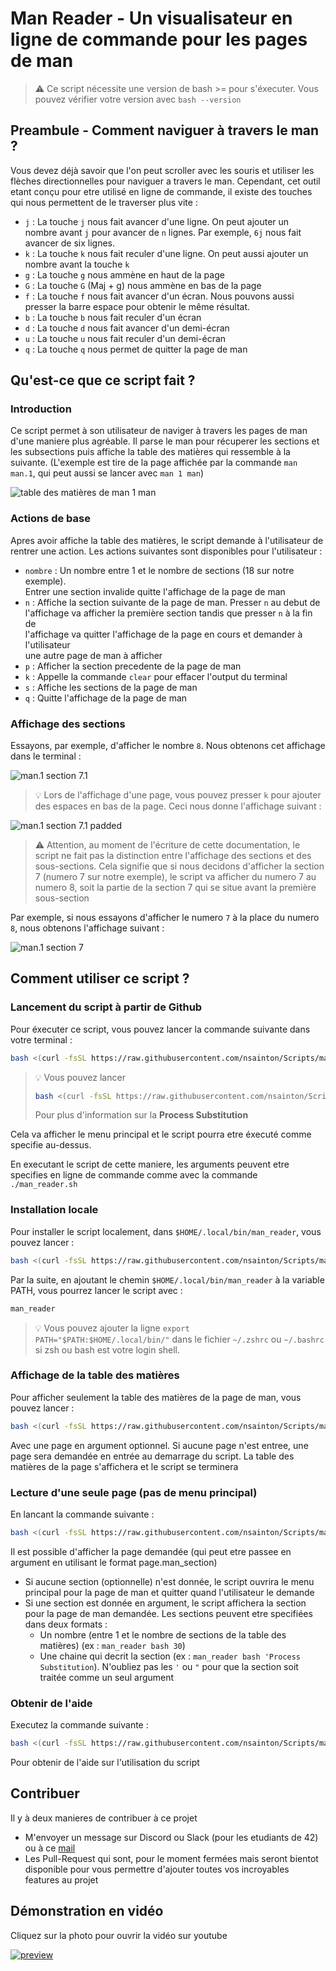 # Man Reader - Un visualisateur en ligne de commande pour les pages de man

> :warning: Ce script nécessite une version de bash >= pour s'éxecuter.
> Vous pouvez vérifier votre version avec `bash --version`

## Preambule - Comment naviguer à travers le man ?

Vous devez déjà savoir que l'on peut scroller avec les souris et utiliser
les flèches directionnelles pour naviguer a travers le man. Cependant, cet
outil etant conçu pour etre utilisé en ligne de commande, il existe des
touches qui nous permettent de le traverser plus vite :
- `j` : La touche `j` nous fait avancer d'une ligne. On peut ajouter un \
nombre avant `j` pour avancer de `n` lignes. Par exemple, `6j` nous fait \
avancer de six lignes.
- `k` : La touche `k` nous fait reculer d'une ligne. On peut aussi ajouter
un nombre avant la touche `k`
- `g` : La touche `g` nous ammène en haut de la page
- `G` : La touche `G` (Maj + g) nous ammène en bas de la page
- `f` : La touche `f` nous fait avancer d'un écran. Nous pouvons aussi \
presser la barre espace pour obtenir le même résultat.
- `b` : La touche `b` nous fait reculer d'un écran
- `d` : La touche `d` nous fait avancer d'un demi-écran
- `u` : La touche `u` nous fait reculer d'un demi-écran
- `q` : La touche `q` nous permet de quitter la page de man

## Qu'est-ce que ce script fait ?

### Introduction

Ce script permet à son utilisateur de naviger à travers les pages de man
d'une maniere plus agréable. Il parse le man pour récuperer les sections
et les subsections puis affiche la table des matières qui ressemble à la
suivante.
(L'exemple est tire de la page affichée par la commande `man man.1`, qui peut
aussi se lancer avec `man 1 man`)

![table des matières de man 1 man](/assets/man1_toc.png "man 1 man")

### Actions de base

Apres avoir affiche la table des matières, le script demande à l'utilisateur de
rentrer une action.
Les actions suivantes sont disponibles pour l'utilisateur :
- `nombre` : Un nombre entre 1 et le nombre de sections (18 sur notre exemple). \
Entrer une section invalide quitte l'affichage de la page de man
- `n` : Affiche la section suivante de la page de man. Presser `n` au debut de \
l'affichage va afficher la première section tandis que presser `n` à la fin de \
l'affichage va quitter l'affichage de la page en cours et demander à l'utilisateur \
une autre page de man à afficher
- `p` : Afficher la section precedente de la page de man
- `k` : Appelle la commande `clear` pour effacer l'output du terminal
- `s` : Affiche les sections de la page de man
- `q` : Quitte l'affichage de la page de man

### Affichage des sections

Essayons, par exemple, d'afficher le nombre `8`. Nous obtenons cet affichage dans le terminal :

![man.1 section 7.1](/assets/man1-8.png "section 7.1 of man in section 1")

> :bulb: Lors de l'affichage d'une page, vous pouvez presser `k` pour ajouter des espaces en
> bas de la page. Ceci nous donne l'affichage suivant : 

![man.1 section 7.1 padded](/assets/man1-8_padded.png "section 7.1 of man in section 1 with padding")

> :warning: Attention, au moment de l'écriture de cette documentation, le script ne fait pas
> la distinction entre l'affichage des sections et des sous-sections. Cela signifie que si nous
> decidons d'afficher la section 7 (numero 7 sur notre exemple), le script va afficher du numero
> 7 au numero 8, soit la partie de la section 7 qui se situe avant la première sous-section

Par exemple, si nous essayons d'afficher le numero `7` à la place du numero `8`, nous obtenons
l'affichage suivant :

![man.1 section 7](/assets/man1-7.png "section 7 of man in section 1")

## Comment utiliser ce script ?

### Lancement du script à partir de Github

Pour éxecuter ce script, vous pouvez lancer la commande suivante dans votre terminal :

```bash
bash <(curl -fsSL https://raw.githubusercontent.com/nsainton/Scripts/main/man_reader.sh)
```

<blockquote>

:bulb: Vous pouvez lancer
```bash
bash <(curl -fsSL https://raw.githubusercontent.com/nsainton/Scripts/main/man_reader.sh) bash 30
```
Pour plus d'information sur la **Process Substitution**

</blockquote>

Cela va afficher le menu principal et le script pourra etre éxecuté comme specifie au-dessus.

En executant le script de cette maniere, les arguments peuvent etre specifies en ligne de commande
comme avec la commande `./man_reader.sh`

### Installation locale

Pour installer le script localement, dans `$HOME/.local/bin/man_reader`, vous pouvez lancer :
```bash
bash <(curl -fsSL https://raw.githubusercontent.com/nsainton/Scripts/main/man_reader.sh) -i
```
Par la suite, en ajoutant le chemin `$HOME/.local/bin/man_reader` à la variable PATH, vous pourrez lancer le script avec :
```bash
man_reader
```

> :bulb: Vous pouvez ajouter la ligne `export PATH="$PATH:$HOME/.local/bin/"` dans le fichier
> `~/.zshrc` ou `~/.bashrc` si zsh ou bash est votre login shell.

### Affichage de la table des matières

Pour afficher seulement la table des matières de la page de man, vous pouvez lancer :
```bash
bash <(curl -fsSL https://raw.githubusercontent.com/nsainton/Scripts/main/man_reader.sh) -l [page]
```
Avec une page en argument optionnel. Si aucune page n'est entree, une page sera demandée en entrée au demarrage du script.
La table des matières de la page s'affichera et le script se terminera

### Lecture d'une seule page (pas de menu principal)

En lancant la commande suivante :
```bash
bash <(curl -fsSL https://raw.githubusercontent.com/nsainton/Scripts/main/man_reader.sh) -page [section]
```
Il est  possible d'afficher la page demandée (qui peut etre passee en argument en utilisant le format page.man\_section)
- Si aucune section (optionnelle) n'est donnée, le script ouvrira le menu principal pour la page de man et quitter quand l'utilisateur le demande
- Si une section est donnée en argument, le script affichera la section pour la page de man demandée.
Les sections peuvent etre specifiées dans deux formats :
	- Un nombre (entre 1 et le nombre de sections de la table des matières) (ex : `man_reader bash 30`)
	- Une chaine qui decrit la section (ex : `man_reader bash 'Process Substitution`). N'oubliez pas les `'` ou `"` pour que la section soit traitée comme un seul argument

### Obtenir de l'aide

Executez la commande suivante :
```bash
bash <(curl -fsSL https://raw.githubusercontent.com/nsainton/Scripts/main/man_reader.sh) -h
```
Pour obtenir de l'aide sur l'utilisation du script

## Contribuer

Il y à deux manieres de contribuer à ce projet
- M'envoyer un message sur Discord ou Slack (pour les etudiants de 42) ou à ce [mail](mailto:nsainton@student.42.fr?subject=[man_reader])
- Les Pull-Request qui sont, pour le moment fermées mais seront bientot disponible pour vous permettre d'ajouter toutes vos incroyables features au projet

## Démonstration en vidéo

Cliquez sur la photo pour ouvrir la vidéo sur youtube

[![preview](/assets/preview.png)](https://youtu.be/no9y0Kk-3hs)
